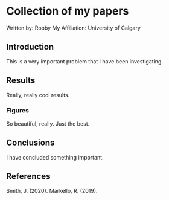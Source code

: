 # Collection of my papers

Written by: Robby
My Affiliation: University of Calgary

## Introduction

This is a very important problem that I have been investigating.

## Results

Really, really cool results.

### Figures

So beautiful, really. Just the best.

## Conclusions

I have concluded something important.

## References

Smith, J. (2020). 
Markello, R. (2019).
